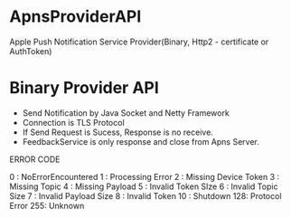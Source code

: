 # ApnsProviderAPI
Apple Push Notification Service Provider(Binary, Http2 - certificate or AuthToken)




# Binary Provider API

- Send Notification by Java Socket and Netty Framework
- Connection is TLS Protocol
- If Send Request is Sucess, Response is no receive.
- FeedbackService is only response and close from Apns Server.


ERROR CODE

0  : NoErrorEncountered
1  : Processing Error
2  : Missing Device Token
3  : Missing Topic
4  : Missing Payload
5  : Invalid Token SIze
6  : Invalid Topic Size
7  : Invalid Payload Size
8  : Invalid Token
10 : Shutdown
128: Protocol Error
255: Unknown
